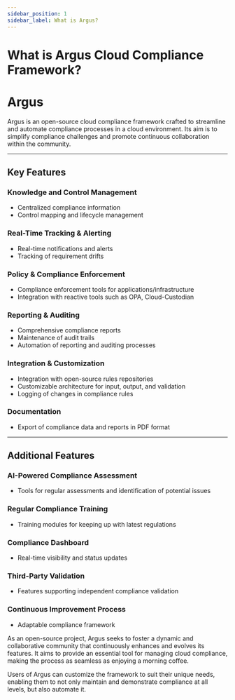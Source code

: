 ```yaml
---
sidebar_position: 1
sidebar_label: What is Argus?
---
```


# What is Argus Cloud Compliance Framework?

# Argus

Argus is an open-source cloud compliance framework crafted to streamline and automate compliance processes in a cloud environment. Its aim is to simplify compliance challenges and promote continuous collaboration within the community.

---

## Key Features

### Knowledge and Control Management

- Centralized compliance information
- Control mapping and lifecycle management

### Real-Time Tracking & Alerting

- Real-time notifications and alerts
- Tracking of requirement drifts

### Policy & Compliance Enforcement

- Compliance enforcement tools for applications/infrastructure
- Integration with reactive tools such as OPA, Cloud-Custodian

### Reporting & Auditing

- Comprehensive compliance reports
- Maintenance of audit trails
- Automation of reporting and auditing processes

### Integration & Customization

- Integration with open-source rules repositories
- Customizable architecture for input, output, and validation
- Logging of changes in compliance rules

### Documentation

- Export of compliance data and reports in PDF format

---

## Additional Features

### AI-Powered Compliance Assessment

- Tools for regular assessments and identification of potential issues

### Regular Compliance Training

- Training modules for keeping up with latest regulations

### Compliance Dashboard

- Real-time visibility and status updates

### Third-Party Validation

- Features supporting independent compliance validation

### Continuous Improvement Process

- Adaptable compliance framework

As an open-source project, Argus seeks to foster a dynamic and collaborative community that continuously enhances and evolves its features. It aims to provide an essential tool for managing cloud compliance, making the process as seamless as enjoying a morning coffee.

Users of Argus can customize the framework to suit their unique needs, enabling them to not only maintain and demonstrate compliance at all levels, but also automate it.
